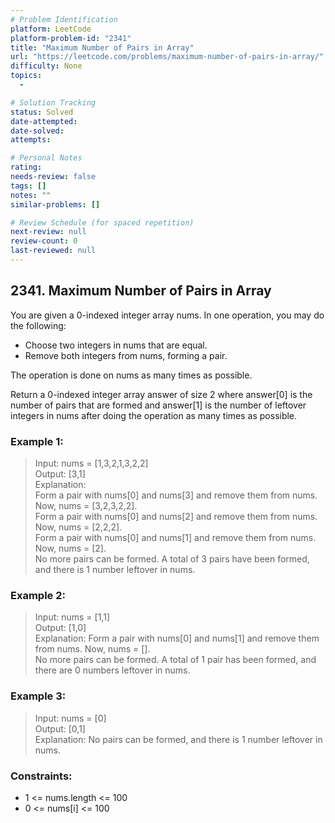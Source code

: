 ```yaml
---
# Problem Identification
platform: LeetCode
platform-problem-id: "2341"
title: "Maximum Number of Pairs in Array"
url: "https://leetcode.com/problems/maximum-number-of-pairs-in-array/"
difficulty: None
topics:
  -

# Solution Tracking
status: Solved
date-attempted:
date-solved:
attempts:

# Personal Notes
rating:
needs-review: false
tags: []
notes: ""
similar-problems: []

# Review Schedule (for spaced repetition)
next-review: null
review-count: 0
last-reviewed: null
---
```


## 2341. Maximum Number of Pairs in Array
You are given a 0-indexed integer array nums. In one operation, you may do the following:

- Choose two integers in nums that are equal.
- Remove both integers from nums, forming a pair.

The operation is done on nums as many times as possible.

Return a 0-indexed integer array answer of size 2 where answer[0] is the number of pairs that are formed and answer[1] is the number of leftover integers in nums after doing the operation as many times as possible.

### Example 1:

> Input: nums = [1,3,2,1,3,2,2]<br/>
> Output: [3,1]<br/>
> Explanation:<br/>
> Form a pair with nums[0] and nums[3] and remove them from nums. Now, nums = [3,2,3,2,2].<br/>
> Form a pair with nums[0] and nums[2] and remove them from nums. Now, nums = [2,2,2].<br/>
> Form a pair with nums[0] and nums[1] and remove them from nums. Now, nums = [2].<br/>
> No more pairs can be formed. A total of 3 pairs have been formed, and there is 1 number leftover in nums.

### Example 2:

> Input: nums = [1,1]<br/>
> Output: [1,0]<br/>
> Explanation: Form a pair with nums[0] and nums[1] and remove them from nums. Now, nums = [].<br/>
> No more pairs can be formed. A total of 1 pair has been formed, and there are 0 numbers leftover in nums.

### Example 3:

> Input: nums = [0]<br/>
> Output: [0,1]<br/>
> Explanation: No pairs can be formed, and there is 1 number leftover in nums.

### Constraints:

- 1 <= nums.length <= 100
- 0 <= nums[i] <= 100